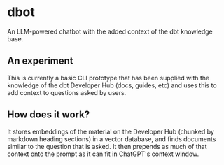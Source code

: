 # dbot
An LLM-powered chatbot with the added context of the dbt knowledge base.

## An experiment
This is currently a basic CLI prototype that has been supplied with the knowledge of the dbt Developer Hub (docs, guides, etc) and uses this to add context to questions asked by users.

## How does it work?
It stores embeddings of the material on the Developer Hub (chunked by markdown heading sections) in a vector database, and finds documents similar to the question that is asked. It then prepends as much of that context onto the prompt as it can fit in ChatGPT's context window.
